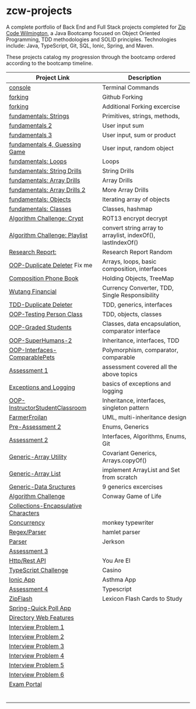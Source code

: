 # zcw-projects
A complete portfolio of Back End and Full Stack projects completed for [Zip Code Wilmington](http://www.zipcodewilmington.com/), a Java Bootcamp focused on Object Oriented Programming, TDD methodologies and SOLID principles. Technologies include: Java, TypeScript, Git, SQL, Ionic, Spring, and Maven.

These projects catalog my progression through the bootcamp ordered according to the bootcamp timeline.

| Project Link                                                 | Description                                                 |
| ------------------------------------------------------------ | ----------------------------------------------------------- |
| [console](/CR-MesoLabs-Console)                              | Terminal Commands                                           |
| [forking]( /Spoon-Knife)                                     | Github Forking                                              |
| [forking](/CR-MicroLabs-Git-MyFirstFork)                     | Additional Forking excercise                                |
| [fundamentals: Strings]( /CR-MicroLabs-JavaFundamentals-DanDoBetterDrills) | Primitives, strings, methods,                               |
| [fundamentals 2]( /ZCW-MicroLabs-JavaFundamentals-SumOfInput) | User input sum                                              |
| [fundamentals 3]( /ZCW-MicroLabs-JavaFundamentals-SumOrProduct) | User input, sum or product                                  |
| [fundamentals 4, Guessing Game]( /ZCW-MicroLabs-JavaFundamentals-TooLargeTooSmall) | User input, random object                                   |
| [fundamentals: Loops](/CR-MicroLabs-Loops-NumbersTrianglesTables) | Loops                                                       |
| [fundamentals: String Drills](FundamentalDrills-Part2)       | String Drills                                               |
| [fundamentals: Array Drills]( /FundamentalDrills-Part1)      | Array Drills                                                |
| [fundamentals: Array Drills 2]( /CR-MicroLabs-Arrays-StringArrayUtilities) | More Array Drills                                           |
| [fundamentals: Objects]( /CR-MesoLabs-Arrays-PersonDetails)  | Iterating array of objects                                  |
| [fundamentals: Classes]( /DiceyLab)                          | Classes, hashmap                                            |
| [Algorithm Challenge: Crypt]( /SimpleCrypt)                  | ROT13 encrypt decrypt                                       |
| [Algorithm Challenge: Playlist]( /PlaylistChallenge)         | convert string array to arraylist, indexOf(), lastIndexOf() |
| [Research Report: ]( /JavaZipBook-v1)                        | Research Report Random                                      |
| [OOP-Duplicate Deleter]() Fix me                             | Arrays, loops, basic composition, interfaces                |
| [Composition Phone Book]( /CR-MicroLabs-Composition-PhoneBook) | Holding Objects, TreeMap                                    |
| [Wutang Financial]( CR-MesoLab-OOP-WuTangFinancial)          | Currency Converter, TDD, Single Responsibility              |
| [TDD-Duplicate Deleter](/DuplicateDeleterTDD)                | TDD, generics, interfaces                                   |
| [OOP-Testing Person Class]( /CR-MicroLabs-OOP-TestingPersonClass) | TDD, objects, classes                                       |
| [OOP-Graded Students]( /CR-MesoLabs-OOP-GradedStudents)      | Classes, data encapsulation, comparator interface           |
| [OOP-SuperHumans-2]( /OOP-SuperHumans-2)                     | Inheritance, interfaces, TDD                                |
| [OOP-Interfaces-ComparablePets]( /CR-MesoLabs-Interfaces-ComparablePets) | Polymorphism, comparator, comparable                        |
| [Assessment 1]( ZipCodeWilmington-Cohort-4.0-Java-Assessment-1) | assessment covered all the above topics                     |
| [Exceptions and Logging]( /CR-MicroLabs-ExceptionsAndLogging) | basics of exceptions and logging                            |
| [OOP-InstructorStudentClassroom]( /CR-MacroLabs-OOP-InstructorStudentClassroom) | Inheritance, interfaces, singleton pattern                  |
| [FarmerFroilan]( /CR-MesoLabs-Interfaces-FarmerFroilan)      | UML, multi-inheritance design                               |
| [Pre-Assessment 2](/ZipCodeWilmington-Cohort-4.0-Java-PREAssessment-2) | Enums, Generics                                             |
| [Assessment 2]( /JavaAssessmen2Final)                        | Interfaces, Algorithms, Enums, Git                          |
| [Generic-Array Utility](/CR-MesoLabs-Generics-ArrayUtility)  | Covariant Generics, Arrays.copyOf()                         |
| [Generic-Array List](/CR-MicroLabs-Generics-MyArrayList)     | implement ArrayList and Set from scratch                    |
| [Generic-Data Sructures](/ZCW-MesoLabs-Generics-GenericDataStructures) | 9 generics excercises                                       |
| [Algorithm Challenge](/ConwayGameOfLife)                     | Conway Game of Life                                         |
| [Collections-Encapsulative Characters]()                     |                                                             |
| [Concurrency]()                                              | monkey typewriter                                           |
| [Regex/Parser]()                                             | hamlet parser                                               |
| [Parser]()                                                   | Jerkson                                                     |
| [Assessment 3]()                                             |                                                             |
| [Http/Rest API]()                                            | You Are El                                                  |
| [TypeScript Challenge]()                                     | Casino                                                      |
| [Ionic App]()                                                | Asthma App                                                  |
| [Assessment 4 ]()                                            | Typescript                                                  |
| [ZipFlash]()                                                 | Lexicon Flash Cards to Study                                |
| [Spring-Quick Poll App]()                                    |                                                             |
| [Directory Web Features]()                                   |                                                             |
| [Interview Problem 1]()                                      |                                                             |
| [Interview Problem 2]()                                      |                                                             |
| [Interview Problem 3]()                                      |                                                             |
| [Interview Problem 4]()                                      |                                                             |
| [Interview Problem 5]()                                      |                                                             |
| [Interview Problem 6]()                                      |                                                             |
| [Exam Portal]()                                              |                                                             |
|                                                              |                                                             |
|                                                              |                                                             |
|                                                              |                                                             |
|                                                              |                                                             |
|                                                              |                                                             |
|                                                              |                                                             |


